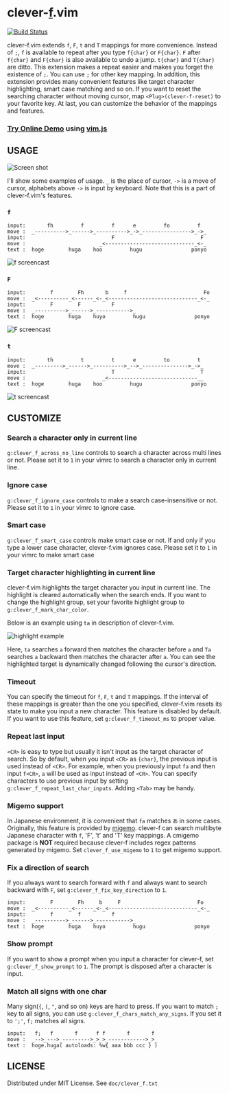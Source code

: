 clever-[f][].vim
====================================================================================================================================
[![Build Status][]][Travis CI]

clever-f.vim extends `f`, `F`, `t` and `T` mappings for more convenience.  Instead of `;`, `f` is available to repeat after you type `f{char}` or `F{char}`.  `F` after `f{char}` and `F{char}` is also available to undo a jump. `t{char}` and `T{char}` are ditto. This extension makes a repeat easier and makes you forget the existence of `;`. You can use `;` for other key mapping.  In addition, this extension provides many convenient features like target character highlighting, smart case matching and so on.  If you want to reset the searching character without moving cursor, map `<Plug>(clever-f-reset)` to your favorite key.
At last, you can customize the behavior of the mappings and features.

### [Try Online Demo][] using [vim.js][]

## USAGE

![Screen shot](https://raw.githubusercontent.com/rhysd/screenshots/master/clever-f.vim/cleverf_main.gif)

I'll show some examples of usage. `_` is the place of cursor, `->` is a move of
cursor, alphabets above `->` is input by keyboard.  Note that this is a part of
clever-f.vim's features.

### __`f`__

    input:       fh         f         f      e         fo         f
    move :  _---------->_------>_---------->_->_---------------->_->_
    input:                            F                            F
    move :                        _<-----------------------------_<-_
    text :  hoge        huga    hoo         hugu                ponyo

![f screencast](https://raw.githubusercontent.com/rhysd/screenshots/master/clever-f.vim/cleverf_1.gif)


### __`F`__

    input:        f        Fh       b     f                         Fo
    move :  _<----------_<------_<-_<-----------------------------_<-_
    input:        F        F          F
    move :  _---------->_------>_----------->_
    text :  hoge        huga    huyo         hugu                ponyo

![F screencast](https://raw.githubusercontent.com/rhysd/screenshots/master/clever-f.vim/cleverf_2.gif)


### __`t`__

    input:       th         t         t      e         to         t
    move :  _--------->_------>_---------->_-->_--------------->_->_
    input:                            T                            T
    move :                         _<-----------------------------__
    text :  hoge        huga    hoo         hugu                ponyo

![t screencast](https://raw.githubusercontent.com/rhysd/screenshots/master/clever-f.vim/cleverf_3.gif)


## CUSTOMIZE

### Search a character only in current line

`g:clever_f_across_no_line` controls to search a character across multi lines or not.
Please set it to `1` in your vimrc to search a character only in current line.

### Ignore case

`g:clever_f_ignore_case` controls to make a search case-insensitive or not.
Please set it to `1` in your vimrc to ignore case.

### Smart case

`g:clever_f_smart_case` controls make smart case or not.
If and only if you type a lower case character, clever-f.vim ignores case.
Please set it to `1` in your vimrc to make smart case

### Target character highlighting in current line

clever-f.vim highlights the target character you input in current line.  The highlight is cleared automatically when the search ends.  If you want to change the highlight group, set your favorite highlight group to `g:clever_f_mark_char_color`.

Below is an example using `ta` in description of clever-f.vim.

![highlight example](https://raw.githubusercontent.com/rhysd/screenshots/master/clever-f.vim/cleverf_4.gif)

Here, `ta` searches `a` forward then matches the character before `a` and `Ta` searches `a` backward then matches the character after `a`.  You can see the highlighted target is dynamically changed following the cursor's direction.

### Timeout

You can specify the timeout for `f`, `F`, `t` and `T` mappings.  If the interval of these mappings is greater than the one you specified, clever-f.vim resets its state to make you input a new character.
This feature is disabled by default.  If you want to use this feature, set `g:clever_f_timeout_ms` to proper value.

### Repeat last input

`<CR>` is easy to type but usually it isn't input as the target character of search.  So by default, when you input `<CR>` as `{char}`, the previous input is used instead of `<CR>`.  For example, when you previously input `fa` and then input `f<CR>`, `a` will be used as input instead of `<CR>`.
You can specify characters to use previous input by setting `g:clever_f_repeat_last_char_inputs`.  Adding `<Tab>` may be handy.

### Migemo support

In Japanese environment, it is convenient that `fa` matches `あ` in some cases. Originally, this feature is provided by [migemo](http://0xcc.net/migemo/).
clever-f can search multibyte Japanese character with `f`, 'F', 't' and 'T' key mappings. A cmigemo package is **NOT** required because clever-f includes regex patterns generated by migemo.
Set `clever_f_use_migemo` to `1` to get migemo support.

### Fix a direction of search

If you always want to search forward with `f` and always want to search backward with `F`, set `g:clever_f_fix_key_direction` to `1`.

    input:        F        Fh     b     F                         Fo
    move :  _<----------_<------_<-_<-----------------------------_<-_
    input:        f        f          f
    move :  _---------->_------>_----------->_
    text :  hoge        huga    huyo         hugu                ponyo

### Show prompt

If you want to show a prompt when you input a character for clever-f, set `g:clever_f_show_prompt` to `1`. The prompt is disposed after a character is input.

### Match all signs with one char

Many sign(`{`, `(`, `"`, and so on) keys are hard to press. If you want to match `;` key to all signs, you can use `g:clever_f_chars_match_any_signs`. If you set it to `';'`, `f;` matches all signs.

    input:   f;   f       f      f f       f       f
    move :  _-->_--->_--------->_>_>_------------>_>_
    text :  hoge.huga( autoloads: %w{ aaa bbb ccc } )



## LICENSE

Distributed under MIT License. See `doc/clever_f.txt`


[f]: https://github.com/vim-jp/vim/blob/e0e5dfe6148323785e843715d9f6a864bd61c704/runtime/doc/motion.txt#L248
[Build Status]: https://travis-ci.org/rhysd/clever-f.vim.svg?branch=master
[Travis CI]: https://travis-ci.org/rhysd/clever-f.vim
[Try Online Demo]: http://rhysd.github.io/clever-f.vim/
[vim.js]: https://github.com/coolwanglu/vim.js/
